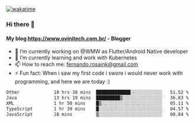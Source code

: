 [![wakatime](https://wakatime.com/badge/user/d5892087-17e6-46ab-8384-91a71a9b88d8.svg)](https://wakatime.com/@d5892087-17e6-46ab-8384-91a71a9b88d8)
### Hi there 👋

#### My blog https://www.ovinitech.com.br/ - Blogger

- 🔭 I’m currently working on @WMW as Flutter/Android Native developer
- 🌱 I’m currently learning and work with Kubernetes
- 📫 How to reach me: fernando.rosaink@gmail.com 
- ⚡ Fun fact: When i saw my first code i swore i would never work with programming, and here we are today :)

<!--START_SECTION:waka-->

```txt
Other             18 hrs 38 mins  █████████████░░░░░░░░░░░░   51.52 %
Java              13 hrs 19 mins  █████████▒░░░░░░░░░░░░░░░   36.83 %
XML               1 hr 50 mins    █▒░░░░░░░░░░░░░░░░░░░░░░░   05.11 %
TypeScript        1 hr 39 mins    █░░░░░░░░░░░░░░░░░░░░░░░░   04.57 %
JavaScript        18 mins         ▒░░░░░░░░░░░░░░░░░░░░░░░░   00.84 %
```

<!--END_SECTION:waka-->
